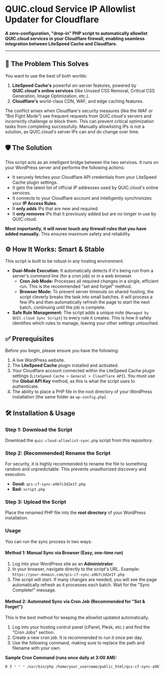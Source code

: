 # QUIC.cloud Service IP Allowlist Updater for Cloudflare

**A zero-configuration, "drop-in" PHP script to automatically allowlist QUIC.cloud services in your Cloudflare firewall, enabling seamless integration between LiteSpeed Cache and Cloudflare.**

---

## 🚀 The Problem This Solves

You want to use the best of both worlds:
1.  **LiteSpeed Cache's** powerful on-server features, powered by **QUIC.cloud's online services** (like Unused CSS Removal, Critical CSS Generation, Image Optimization, etc.).
2.  **Cloudflare's** world-class CDN, WAF, and edge caching features.

The conflict arises when Cloudflare's security measures (like the WAF or "Bot Fight Mode") see frequent requests from QUIC.cloud's servers and incorrectly challenge or block them. This can prevent critical optimization tasks from completing successfully. Manually allowlisting IPs is not a solution, as QUIC.cloud's server IPs can and do change over time.

## 🛡️ The Solution

This script acts as an intelligent bridge between the two services. It runs on your WordPress server and performs the following actions:
- It securely fetches your Cloudflare API credentials from your LiteSpeed Cache plugin settings.
- It gets the latest list of official IP addresses used by QUIC.cloud's online services.
- It connects to your Cloudflare account and intelligently synchronizes your **IP Access Rules**.
- It **only adds** IPs that are new and required.
- It **only removes** IPs that it previously added but are no longer in use by QUIC.cloud.

**Most importantly, it will never touch any firewall rules that you have added manually.** This ensures maximum safety and reliability.

## ⚙️ How It Works: Smart & Stable

This script is built to be robust in any hosting environment.
-   **Dual-Mode Execution:** It automatically detects if it's being run from a server's command line (for a cron job) or in a web browser.
    -   **Cron Job Mode:** Processes all required changes in a single, efficient run. This is the recommended "set and forget" method.
    -   **Browser Mode:** To prevent server timeouts on shared hosting, the script cleverly breaks the task into small batches. It will process a few IPs and then automatically refresh the page to start the next batch, continuing until the job is complete.
-   **Safe Rule Management:** The script adds a unique note (`Managed by QUIC.cloud Sync Script`) to every rule it creates. This is how it safely identifies which rules to manage, leaving your other settings untouched.

## ✅ Prerequisites

Before you begin, please ensure you have the following:
1.  A live WordPress website.
2.  The **LiteSpeed Cache** plugin installed and activated.
3.  Your Cloudflare account connected within the LiteSpeed Cache plugin settings (`LiteSpeed Cache > General > Cloudflare API`). You must use the **Global API Key** method, as this is what the script uses to authenticate.
4.  The ability to place a PHP file in the root directory of your WordPress installation (the same folder as `wp-config.php`).

## 🛠️ Installation & Usage

### Step 1: Download the Script
Download the `quic-cloud-allowlist-sync.php` script from this repository.

### Step 2: (Recommended) Rename the Script
For security, it is highly recommended to rename the file to something random and unpredictable. This prevents unauthorized discovery and execution.
-   **Good:** `qcs-cf-sync-a9b7c3d2e1f.php`
-   **Bad:** `script.php`

### Step 3: Upload the Script
Place the renamed PHP file into the **root directory** of your WordPress installation.

### Usage
You can run the sync process in two ways:

#### Method 1: Manual Sync via Browser (Easy, one-time run)
1.  Log into your WordPress site as an **Administrator**.
2.  In your browser, navigate directly to the script's URL. Example: `https://your-domain.com/qcs-cf-sync-a9b7c3d2e1f.php`
3.  The script will start. If many changes are needed, you will see the page automatically refresh as it processes each batch. Wait for the "Sync Complete!" message.

#### Method 2: Automated Sync via Cron Job (Recommended for "Set & Forget")
This is the best method for keeping the allowlist updated automatically.
1.  Log into your hosting control panel (cPanel, Plesk, etc.) and find the "Cron Jobs" section.
2.  Create a new cron job. It is recommended to run it once per day.
3.  Use the following command, making sure to replace the path and filename with your own.

**Sample Cron Command (runs once daily at 3:00 AM):**
```bash
0 3 * * * /usr/bin/php /home/your_username/public_html/qcs-cf-sync-a9b7c3d2e1f.php >/dev/null 2>&1
